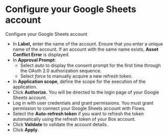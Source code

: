 # Configure your Google Sheets account

Configure your Google Sheets account

* In **Label,** enter the name of the account. Ensure that you enter a unique name of the account. If an account with the same name exists, **Asset Conflict Error** is displayed.
* In **Approval Prompt**:
  * Select _auto_ to display the consent prompt for the first time through the OAuth 2.0 authorization sequence.
  * Select _force_ to manually acquire a new refresh token.
* In **Application scope**, define the scope for the execution of the application.
* Click **Authorize.** You will be directed to the login page of your Google Sheets account.
* Log in with user credentials and grant permissions. You must grant permission to connect your Google Sheets account with Flows.
* Select the **Auto-refresh token** if you want to refresh the token automatically using the refresh token of your Box account.
* Click **Validate** to validate the account details.
* Click **Apply**.
